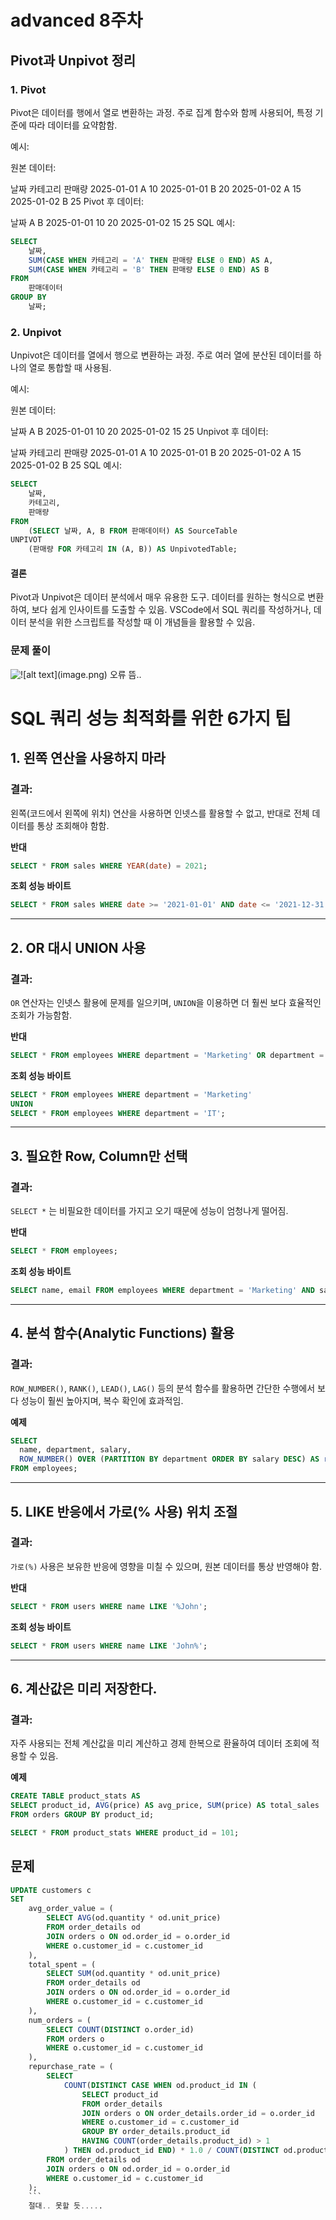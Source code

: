 # advanced 8주차
## Pivot과 Unpivot 정리
### 1. Pivot
Pivot은 데이터를 행에서 열로 변환하는 과정. 주로 집계 함수와 함께 사용되어, 특정 기준에 따라 데이터를 요약함함.

예시:

원본 데이터:

날짜	카테고리	판매량
2025-01-01	A	10
2025-01-01	B	20
2025-01-02	A	15
2025-01-02	B	25
Pivot 후 데이터:

날짜	A	B
2025-01-01	10	20
2025-01-02	15	25
SQL 예시:

```sql
SELECT 
    날짜,
    SUM(CASE WHEN 카테고리 = 'A' THEN 판매량 ELSE 0 END) AS A,
    SUM(CASE WHEN 카테고리 = 'B' THEN 판매량 ELSE 0 END) AS B
FROM 
    판매데이터
GROUP BY 
    날짜;
```

### 2. Unpivot
Unpivot은 데이터를 열에서 행으로 변환하는 과정. 주로 여러 열에 분산된 데이터를 하나의 열로 통합할 때 사용됨.

예시:

원본 데이터:

날짜	A	B
2025-01-01	10	20
2025-01-02	15	25
Unpivot 후 데이터:

날짜	카테고리	판매량
2025-01-01	A	10
2025-01-01	B	20
2025-01-02	A	15
2025-01-02	B	25
SQL 예시:

```sql
SELECT 
    날짜,
    카테고리,
    판매량
FROM 
    (SELECT 날짜, A, B FROM 판매데이터) AS SourceTable
UNPIVOT
    (판매량 FOR 카테고리 IN (A, B)) AS UnpivotedTable;
```

#### 결론
Pivot과 Unpivot은 데이터 분석에서 매우 유용한 도구. 데이터를 원하는 형식으로 변환하여, 보다 쉽게 인사이트를 도출할 수 있음. VSCode에서 SQL 쿼리를 작성하거나, 데이터 분석을 위한 스크립트를 작성할 때 이 개념들을 활용할 수 있음.

### 문제 풀이
![
!\[alt text\](image.png)](image/8주차/1.png)
오류 뜸..

# SQL 쿼리 성능 최적화를 위한 6가지 팁

## 1. 왼쪽 연산을 사용하지 마라
### 결과:
왼쪽(코드에서 왼쪽에 위치) 연산을 사용하면 인넷스를 활용할 수 없고, 반대로 전체 데이터를 통상 조회해야 함함.

**반대**
```sql
SELECT * FROM sales WHERE YEAR(date) = 2021;
```

**조회 성능 바이트**
```sql
SELECT * FROM sales WHERE date >= '2021-01-01' AND date <= '2021-12-31';
```

---
## 2. OR 대시 UNION 사용
### 결과:
`OR` 연산자는 인넷스 활용에 문제를 일으키며, `UNION`을 이용하면 더 훨씬 보다 효율적인 조회가 가능함함.

**반대**
```sql
SELECT * FROM employees WHERE department = 'Marketing' OR department = 'IT';
```

**조회 성능 바이트**
```sql
SELECT * FROM employees WHERE department = 'Marketing'
UNION
SELECT * FROM employees WHERE department = 'IT';
```

---
## 3. 필요한 Row, Column만 선택
### 결과:
`SELECT *` 는 비필요한 데이터를 가지고 오기 때문에 성능이 엄청나게 떨어짐.

**반대**
```sql
SELECT * FROM employees;
```

**조회 성능 바이트**
```sql
SELECT name, email FROM employees WHERE department = 'Marketing' AND sales >= 100000;
```

---
## 4. 분석 함수(Analytic Functions) 활용
### 결과:
`ROW_NUMBER()`, `RANK()`, `LEAD()`, `LAG()` 등의 분석 함수를 활용하면 간단한 수행에서 보다 성능이 훨씬 높아지며, 복수 확인에 효과적임.

**예제**
```sql
SELECT
  name, department, salary,
  ROW_NUMBER() OVER (PARTITION BY department ORDER BY salary DESC) AS rank
FROM employees;
```

---
## 5. LIKE 반응에서 가로(% 사용) 위치 조절
### 결과:
`가로(%)` 사용은 보유한 반응에 영향을 미칠 수 있으며, 원본 데이터를 통상 반영해야 함.

**반대**
```sql
SELECT * FROM users WHERE name LIKE '%John';
```

**조회 성능 바이트**
```sql
SELECT * FROM users WHERE name LIKE 'John%';
```

---
## 6. 계산값은 미리 저장한다.
### 결과:
자주 사용되는 전체 계산값을 미리 계산하고 경제 한복으로 환율하여 데이터 조회에 적용할 수 있음.

**예제**
```sql
CREATE TABLE product_stats AS
SELECT product_id, AVG(price) AS avg_price, SUM(price) AS total_sales
FROM orders GROUP BY product_id;

SELECT * FROM product_stats WHERE product_id = 101;
```
## 문제
```sql
UPDATE customers c
SET
    avg_order_value = (
        SELECT AVG(od.quantity * od.unit_price)
        FROM order_details od
        JOIN orders o ON od.order_id = o.order_id
        WHERE o.customer_id = c.customer_id
    ),
    total_spent = (
        SELECT SUM(od.quantity * od.unit_price)
        FROM order_details od
        JOIN orders o ON od.order_id = o.order_id
        WHERE o.customer_id = c.customer_id
    ),
    num_orders = (
        SELECT COUNT(DISTINCT o.order_id)
        FROM orders o
        WHERE o.customer_id = c.customer_id
    ),
    repurchase_rate = (
        SELECT
            COUNT(DISTINCT CASE WHEN od.product_id IN (
                SELECT product_id
                FROM order_details
                JOIN orders o ON order_details.order_id = o.order_id
                WHERE o.customer_id = c.customer_id
                GROUP BY order_details.product_id
                HAVING COUNT(order_details.product_id) > 1
            ) THEN od.product_id END) * 1.0 / COUNT(DISTINCT od.product_id)
        FROM order_details od
        JOIN orders o ON od.order_id = o.order_id
        WHERE o.customer_id = c.customer_id
    );
    ```
    절대.. 못할 듯.....
